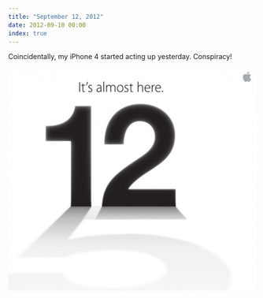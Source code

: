 ```yaml
---
title: "September 12, 2012"
date: 2012-09-10 00:00
index: true
---
```


Coincidentally, my iPhone 4 started acting up yesterday. Conspiracy!

 ![](/img/import/blog/september-12-2012/194FBD99A9544B3394FA269A05D68D57.jpg)<!-- more -->
